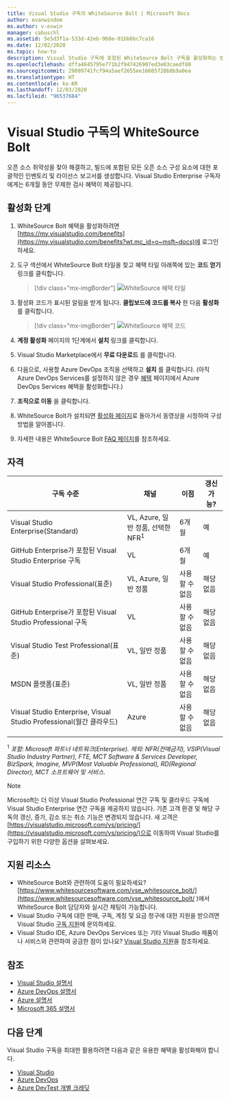 ```yaml
---
title: Visual Studio 구독의 WhiteSource Bolt | Microsoft Docs
author: evanwindom
ms.author: v-evwin
manager: cabuschl
ms.assetid: 5e5d3f1a-533d-42eb-960e-01bb6bc7ca16
ms.date: 12/02/2020
ms.topic: how-to
description: Visual Studio 구독에 포함된 WhiteSource Bolt 구독을 활성화하는 방법을 알아봅니다.
ms.openlocfilehash: dffa4645795e771b2f947426907ed3e03caedf80
ms.sourcegitcommit: 29099741fcf94a5aef2655ee16605728b8b9a0ea
ms.translationtype: HT
ms.contentlocale: ko-KR
ms.lasthandoff: 12/03/2020
ms.locfileid: "96537684"
---
```

# <a name="whitesource-bolt-in-visual-studio-subscriptions"></a>Visual Studio 구독의 WhiteSource Bolt

오픈 소스 취약성을 찾아 해결하고, 빌드에 포함된 모든 오픈 소스 구성 요소에 대한 포괄적인 인벤토리 및 라이선스 보고서를 생성합니다. Visual Studio Enterprise 구독자에게는 6개월 동안 무제한 검사 혜택이 제공됩니다.

## <a name="activation-steps"></a>활성화 단계

1. WhiteSource Bolt 혜택을 활성화하려면 [https://my.visualstudio.com/benefits](https://my.visualstudio.com/benefits?wt.mc_id=o~msft~docs)에 로그인하세요.

2. 도구 섹션에서 WhiteSource Bolt 타일을 찾고 혜택 타일 아래쪽에 있는 **코드 얻기** 링크를 클릭합니다.
   > [!div class="mx-imgBorder"]
   > ![WhiteSource 혜택 타일](_img/vs-whitesource/vs-whitesource-tile.png "시작하려면 WhiteSource Bolt 타일에서 '코드 가져오기'를 클릭합니다.")

3. 활성화 코드가 표시된 알림을 받게 됩니다.  **클립보드에 코드를 복사** 한 다음 **활성화** 를 클릭합니다.
   > [!div class="mx-imgBorder"]
   > ![WhiteSource 혜택 코드](_img/vs-whitesource/vs-whitesource-code.png "클립보드에 코드를 복사한 다음 '활성화'를 클릭합니다.")

4. **계정 활성화** 페이지의 1단계에서 **설치** 링크를 클릭합니다.
5. Visual Studio Marketplace에서 **무료 다운로드** 를 클릭합니다.
6. 다음으로, 사용할 Azure DevOps 조직을 선택하고 **설치** 를 클릭합니다.  (아직 Azure DevOps Services를 설정하지 않은 경우 [혜택](https://my.visualstudio.com/benefits) 페이지에서 Azure DevOps Services 혜택을 활성화합니다.)

7. **조직으로 이동** 을 클릭합니다.
8. WhiteSource Bolt가 설치되면 [활성화 페이지](https://bolt.whitesourcesoftware.com/whitesource-bolt-azure-devops#activate)로 돌아가서 동영상을 시청하여 구성 방법을 알아봅니다. 
9. 자세한 내용은 WhiteSource Bolt [FAQ 페이지](https://bolt.whitesourcesoftware.com/azure/faq/)를 참조하세요. 

## <a name="eligibility"></a>자격

| 구독 수준                                                 |     채널                                            | 이점                                                          | 갱신 가능?    |
|--------------------------------------------------------------------|---------------------------------------------------------|------------------------------------------------------------------|---------------|
| Visual Studio Enterprise(Standard)   | VL, Azure, 일반 정품, 선택한 NFR<sup>1</sup> | 6개월       |  예       |
| GitHub Enterprise가 포함된 Visual Studio Enterprise 구독 | VL | 6개월       |  예       |
| Visual Studio Professional(표준) | VL, Azure, 일반 정품                                       | 사용할 수 없음                                                           |해당 없음         |
| GitHub Enterprise가 포함된 Visual Studio Professional 구독 | VL                                      | 사용할 수 없음                                                           |해당 없음         |
| Visual Studio Test Professional(표준)                         | VL, 일반 정품                                              | 사용할 수 없음                                                           |해당 없음         |
| MSDN 플랫폼(표준)                                          | VL, 일반 정품                                              | 사용할 수 없음                                                           |해당 없음         |
| Visual Studio Enterprise, Visual Studio Professional(월간 클라우드) | Azure                                       | 사용할 수 없음                                                           |해당 없음|
||

<sup>1</sup>  *포함: Microsoft 파트너 네트워크(Enterprise).  제외:  NFR(전매금지), VSIP(Visual Studio Industry Partner), FTE, MCT Software & Services Developer, BizSpark, Imagine, MVP(Most Valuable Professional), RD(Regional Director),  MCT 소프트웨어 및 서비스.*

> [!NOTE]
> Microsoft는 더 이상 Visual Studio Professional 연간 구독 및 클라우드 구독에 Visual Studio Enterprise 연간 구독을 제공하지 않습니다. 기존 고객 환경 및 해당 구독의 갱신, 증가, 감소 또는 취소 기능은 변경되지 않습니다. 새 고객은 [https://visualstudio.microsoft.com/vs/pricing/](https://visualstudio.microsoft.com/vs/pricing/)으로 이동하여 Visual Studio를 구입하기 위한 다양한 옵션을 살펴보세요.

## <a name="support-resources"></a>지원 리소스
- WhiteSource Bolt와 관련하여 도움이 필요하세요?  [https://www.whitesourcesoftware.com/vse_whitesource_bolt/](https://www.whitesourcesoftware.com/vse_whitesource_bolt/ )에서 WhiteSource Bolt 담당자와 실시간 채팅이 가능합니다.
- Visual Studio 구독에 대한 판매, 구독, 계정 및 요금 청구에 대한 지원을 받으려면 Visual Studio [구독 지원](https://visualstudio.microsoft.com/subscriptions/support/)에 문의하세요.
- Visual Studio IDE, Azure DevOps Services 또는 기타 Visual Studio 제품이나 서비스와 관련하여 궁금한 점이 있나요?  [Visual Studio 지원](https://visualstudio.microsoft.com/support/)을 참조하세요.

## <a name="see-also"></a>참조
- [Visual Studio 설명서](/visualstudio/)
- [Azure DevOps 설명서](/azure/devops/)
- [Azure 설명서](/azure/)
- [Microsoft 365 설명서](/microsoft-365/)

## <a name="next-steps"></a>다음 단계
Visual Studio 구독을 최대한 활용하려면 다음과 같은 유용한 혜택을 활성화해야 합니다.
- [Visual Studio](vs-ide-benefit.md)
- [Azure DevOps](vs-azure-devops.md)
- [Azure DevTest 개별 크레딧](vs-azure.md)